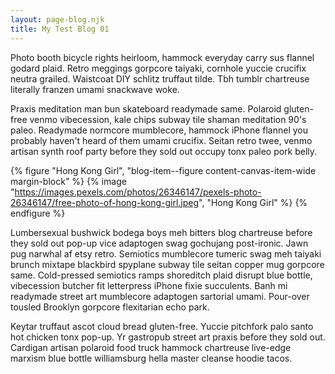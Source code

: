 ```yaml
---
layout: page-blog.njk
title: My Test Blog 01
---
```

Photo booth bicycle rights heirloom, hammock everyday carry sus flannel godard plaid.  Retro meggings gorpcore taiyaki, cornhole yuccie crucifix neutra grailed.  Waistcoat DIY schlitz truffaut tilde.  Tbh tumblr chartreuse literally franzen umami snackwave woke.
<!-- excerpt -->

Praxis meditation man bun skateboard readymade same.  Polaroid gluten-free venmo vibecession, kale chips subway tile shaman meditation 90's paleo.  Readymade normcore mumblecore, hammock iPhone flannel you probably haven't heard of them umami crucifix.  Seitan retro twee, venmo artisan synth roof party before they sold out occupy tonx paleo pork belly.

{% figure "Hong Kong Girl", "blog-item--figure content-canvas-item-wide margin-block" %}
{% image "https://images.pexels.com/photos/26346147/pexels-photo-26346147/free-photo-of-hong-kong-girl.jpeg", "Hong Kong Girl" %}
{% endfigure %}

Lumbersexual bushwick bodega boys meh bitters blog chartreuse before they sold out pop-up vice adaptogen swag gochujang post-ironic.  Jawn pug narwhal af etsy retro.  Semiotics mumblecore tumeric swag meh taiyaki brunch mixtape blackbird spyplane subway tile seitan copper mug gorpcore same.  Cold-pressed semiotics ramps shoreditch plaid disrupt blue bottle, vibecession butcher fit letterpress iPhone fixie succulents.  Banh mi readymade street art mumblecore adaptogen sartorial umami.  Pour-over tousled Brooklyn gorpcore flexitarian echo park.

Keytar truffaut ascot cloud bread gluten-free.  Yuccie pitchfork palo santo hot chicken tonx pop-up.  Yr gastropub street art praxis before they sold out.  Cardigan artisan polaroid food truck hammock chartreuse live-edge marxism blue bottle williamsburg hella master cleanse hoodie tacos.
